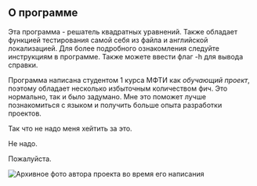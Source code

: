 ## О программе
Эта программа - решатель квадратных уравнений. Также обладает функцией тестирования самой себя из файла и английской локализацией. Для более подробного ознакомления следуйте инструкциям в программе. Также можете ввести флаг -h для вывода справки.

Программа написана студентом 1 курса МФТИ как *обучающий проект*, поэтому обладает несколько избыточным количеством фич. Это нормально, так и было задумано. Мне это поможет лучше познакомиться с языком и получить больше опыта разработки проектов.

Так что не надо меня хейтить за это.

Не надо.

Пожалуйста.

![Архивное фото автора проекта во время его написания](https://ya.ru/images/search?img_url=https%3A%2F%2F2ch.hk%2Fb%2Fsrc%2F306455741%2F17192552314440.jpg&lr=76&pos=0&rpt=simage&source=serp&text=%D1%87%D0%BC%D0%BE%D0%BD%D1%8F)
